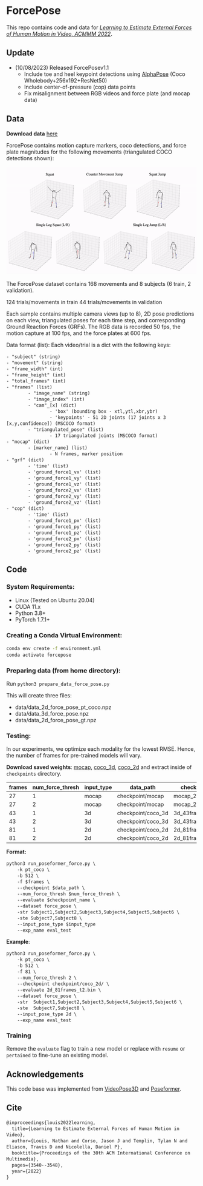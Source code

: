 # ForcePose

This repo contains code and data for [*Learning to Estimate External Forces of Human Motion in Video, ACMMM 2022*](https://arxiv.org/pdf/2207.05845.pdf).

## Update
* (10/08/2023) Released ForcePosev1.1
  	- Include toe and heel keypoint detections using [AlphaPose](https://github.com/MVIG-SJTU/AlphaPose/tree/master) (Coco Wholebody+256x192+ResNet50)
  	- Include center-of-pressure (cop) data points
  	- Fix misalignment between RGB videos and force plate (and mocap data)

## Data
**Download data** [here](https://drive.google.com/file/d/1oWp1NmtrEf4hc-B2FICzLrVrdVwEMO3Q/view?usp=share_link)

ForcePose contains motion capture markers, coco detections, and force plate magnitudes for the following movements (triangulated COCO detections shown):

![GIF](media/movements.gif)

The ForcePose dataset contains 168 movements and 8 subjects (6 train, 2 validation).

124 trials/movements in train
44 trials/movements in validation

Each sample contains multiple camera views (up to 8), 2D pose predictions on each view,
triangulated poses for each time step, and corresponding Ground Reaction Forces (GRFs).
The RGB data is recorded 50 fps, the motion capture at 100 fps, and the force plates at 600 fps.

Data format (list):
Each video/trial is a dict with the following keys:

```
- "subject" (string)
- "movement" (string)
- "frame_width" (int)
- "frame_height" (int)
- "total_frames" (int)
- "frames" (list)
        - "image_name" (string)
        - "image_index" (int)
        - "cam"_[x] (dict)
                - 'box' (bounding box - xtl,ytl,xbr,ybr)
                - 'keypoints' - 51 2D joints (17 joints x 3 [x,y,confidence]) (MSCOCO format)
        - "triangulated_pose" (list)
                - 17 triangulated joints (MSCOCO format)
- "mocap" (dict)
        - [marker_name] (list)
                - N frames, marker position  
- "grf" (dict) 
        - 'time' (list)
        - 'ground_force1_vx' (list)
        - 'ground_force1_vy' (list)
        - 'ground_force1_vz' (list)
        - 'ground_force2_vx' (list)
        - 'ground_force2_vy' (list)
        - 'ground_force2_vz' (list)
- "cop" (dict)
        - 'time' (list)
        - 'ground_force1_px' (list)
        - 'ground_force1_py' (list)
        - 'ground_force1_pz' (list)
        - 'ground_force2_px' (list)
        - 'ground_force2_py' (list)
        - 'ground_force2_pz' (list)
```
## Code

### System Requirements:
- Linux (Tested on Ubuntu 20.04)
- CUDA 11.x
- Python 3.8+
- PyTorch 1.7.1+

### Creating a Conda Virtual Environment:

```bash
conda env create -f environment.yml
conda activate forcepose
```

### Preparing data (from home directory):
Run `python3 prepare_data_force_pose.py`

This will create three files:
- data/data_2d_force_pose_pt_coco.npz
- data/data_3d_force_pose.npz
- data/data_2d_force_pose_gt.npz

### Testing:
In our experiments, we optimize each modality for the lowest RMSE. Hence, the number of frames for pre-trained models will vary.

**Download saved weights**: [mocap](https://drive.google.com/file/d/1c0WV6XFJ7sX_8VGr1ZJa5yoawPMjeEiM/view?usp=sharing), [coco_3d](https://drive.google.com/file/d/1pMCVymxN7pZFruZdsCKHREK_zow-FHZ3/view?usp=sharing), [coco_2d](https://drive.google.com/file/d/1kf14T4UrqEO6zCVF6RSg1IEh0bh5-Crw/view?usp=sharing)
and extract inside of `checkpoints` directory.

| frames | num_force_thresh| input_type | data_path | checkpoint_name | 
|--|--|--|--|--|
|27|1|mocap|checkpoint/mocap|mocap_27frames.bin|
|27|2|mocap|checkpoint/mocap|mocap_27frames_t2.bin|
|43|1|3d|checkpoint/coco_3d|3d_43frames.bin|
|43|2|3d|checkpoint/coco_3d|3d_43frames_t2.bin|
|81|1|2d|checkpoint/coco_2d|2d_81frames.bin|
|81|2|2d|checkpoint/coco_2d|2d_81frames_t2.bin|

**Format:**
```
python3 run_poseformer_force.py \ 
	-k pt_coco \
	-b 512 \
	-f $frames \
	--checkpoint $data_path \
	--num_force_thresh $num_force_thresh \
	--evaluate $checkpoint_name \
	--dataset force_pose \
	-str Subject1,Subject2,Subject3,Subject4,Subject5,Subject6 \
	-ste Subject7,Subject8 \
	--input_pose_type $input_type
	--exp_name eval_test
```

**Example**:
```
python3 run_poseformer_force.py \ 
	-k pt_coco \
	-b 512 \
	-f 81 \
	--num_force_thresh 2 \
	--checkpoint checkpoint/coco_2d/ \
	--evaluate 2d_81frames_t2.bin \
	--dataset force_pose \
	-str  Subject1,Subject2,Subject3,Subject4,Subject5,Subject6 \
	-ste  Subject7,Subject8 \
	--input_pose_type 2d \
	--exp_name eval_test
```

### Training 
Remove the `evaluate` flag to train a new model or replace with `resume` or `pertained` to fine-tune an existing model.

## Acknowledgements
This code base was implemented from [VideoPose3D](https://github.com/facebookresearch/VideoPose3D) and [Poseformer](https://github.com/zczcwh/PoseFormer).

## Cite
```
@inproceedings{louis2022learning,
  title={Learning to Estimate External Forces of Human Motion in Video},
  author={Louis, Nathan and Corso, Jason J and Templin, Tylan N and Eliason, Travis D and Nicolella, Daniel P},
  booktitle={Proceedings of the 30th ACM International Conference on Multimedia},
  pages={3540--3548},
  year={2022}
}
```
